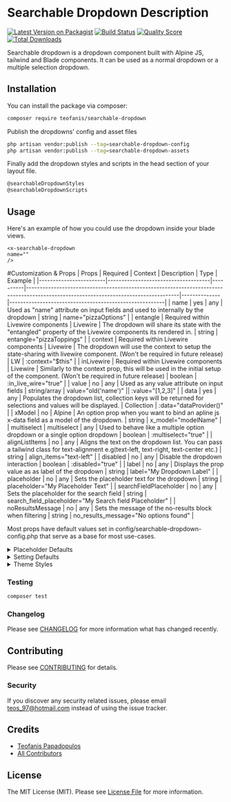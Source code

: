 # Searchable Dropdown Description

[![Latest Version on Packagist](https://img.shields.io/packagist/v/teofanis/searchable-dropdown.svg?style=flat-square)](https://packagist.org/packages/teofanis/searchable-dropdown)
[![Build Status](https://img.shields.io/travis/teofanis/searchable-dropdown/master.svg?style=flat-square)](https://travis-ci.org/teofanis/searchable-dropdown)
[![Quality Score](https://img.shields.io/scrutinizer/g/teofanis/searchable-dropdown.svg?style=flat-square)](https://scrutinizer-ci.com/g/teofanis/searchable-dropdown)
[![Total Downloads](https://img.shields.io/packagist/dt/teofanis/searchable-dropdown.svg?style=flat-square)](https://packagist.org/packages/teofanis/searchable-dropdown)

Searchable dropdown is a dropdown component built with Alpine JS, tailwind and Blade components. 
It can be used as a normal dropdown or a multiple selection dropdown.

## Installation

You can install the package via composer:

```bash
composer require teofanis/searchable-dropdown
```
Publish the dropdowns' config and asset files
```bash
php artisan vendor:publish --tag=searchable-dropdown-config
php artisan vendor:publish --tag=searchable-dropdown-assets
```
Finally add the dropdown styles and scripts in the head section of your layout file.  
```bash
@searchableDropdownStyles
@searchableDropdownScripts
```

## Usage

Here's an example of how you could use the dropdown inside your blade views.
```
<x-searchable-dropdown
name=""
/>
```
#Customization & Props
| Props                  | Required                            | Context  | Description                                                                                                                         | Type         | Example                                                |
|------------------------|-------------------------------------|----------|-------------------------------------------------------------------------------------------------------------------------------------|--------------|--------------------------------------------------------|
| name                   | yes                      | any      | Used as "name" attribute on input fields and used to internally by the dropdown                                                                                          | string       | name="pizzaOptions"                                    |
| entangle               | Required within Livewire components | Livewire | The dropdown will share its state with the "entangled" property of the Livewire components its rendered in.                         | string       | entangle="pizzaToppings"                               |
| context                | Required within Livewire components | Livewire | The dropdown will use the context to setup the state-sharing with livewire component. (Won't be required in future release)         | LW           | :context="$this"                                       |
| inLivewire             | Required within Livewire components | Livewire | Similarly to the context prop, this  will be used in the initial setup of the component. (Won't be required in future release)      | boolean      | :in_live_wire="true"                                   |
| value                  | no                                  | any      | Used as any value attribute on input fields                                                                                         | string/array | value="old('name')" \|\| :value="[1,2,3]"              |
| data                   | yes                                 | any      | Populates the dropdown list, collection keys will be returned for selections and values will be displayed.                          | Collection   | :data="dataProvider()"                                 |
| xModel                 | no                                  | Alpine   | An option prop when you want to bind an apline js x-data field as a model of the dropdown.                                          | string       | x_model="modelName"                                    |
| multiselect            | multiselect                         | any      | Used to behave like a multiple option dropdown or a single option dropdown                                                          | boolean      | :multiselect="true"                                    |
| alignListItems         | no                                  | any      | Aligns the text on the dropdown list. You can pass a tailwind class for text-alignment e.g(text-left, text-right, text-center etc.) | string       | align_items="text-left"                                |
| disabled               | no                                  | any      | Disable the dropdown interaction                                                                                                    | boolean      | :disabled="true"                                       |
| label                  | no                                  | any      | Displays the prop value as as label of the dropdown                                                                                 | string       | label="My Dropdown Label"                              |
| placeholder            | no                                  | any      | Sets the placeholder text for the dropdown                                                                                          | string       | placeholder="My Placeholder Text"                      |
| searchFieldPlaceholder | no                                  | any      | Sets the placeholder for the search field                                                                                           | string       | search_field_placeholder="My Search field Placeholder" |
| noResultsMessage       | no                                  | any      | Sets the message of the no-results block when filtering                                                                             | string       | no_results_message="No options found"                  |

Most props have default values set in config/searchable-dropdown-config.php that serve as a base for most use-cases. 

<details>
<summary>Placeholder Defaults</summary>
    
 ```php
    
'placeholders' => [
        'default-no-results-message' => 'No Results Found',
        'default-placeholder' => 'Select an option',
        'default-search-placeholder' => 'Search...',
    ]
    
```
      
</details>
<details>
<summary>Setting Defaults</summary>
    
 ```php
      'settings' => [
        'default-is-multiselect' => false,
        'default-is-in-livewire' => false, 
        'default-list-item-alignment' => 'text-left'
    ],
    
```
        
    
</details>
<details>
<summary>Theme Styles</summary>
<p>With the theme styles, you can do some small adjustments on color pallete of the dropdown as well as style the wrapper, label or button all using tailwind classes</p>
 
 ```php
    'styles' => [
        'theme' => [
            'default-text-color' => 'text-gray-900',
            'default-primary-color' => 'indigo-600',
            'default-secondary-color' => 'white',
        ],
        'classes' => [ 
            'wrapper' => 'inline-block w-full rounded-md shadow-sm',
            'label' => 'block tracking-wide text-xs font-bold mb-4 char-style-medium cursor-pointer leading-none text-mbr_blue font-hairline',
            'button' => 'relative z-0 w-full py-2 pl-3 pr-10 text-left transition duration-150 ease-in-out bg-white border border-gray-300 rounded-md cursor-default focus:outline-none focus:shadow-outline-blue focus:border-blue-300 sm:text-sm sm:leading-5',
        ]
    ],
    
```
    
<p>To Fully customize the look & feel of the dropdown, publish the packages' views.</P>
</details>


### Testing

``` bash
composer test
```

### Changelog

Please see [CHANGELOG](CHANGELOG.md) for more information what has changed recently.

## Contributing

Please see [CONTRIBUTING](CONTRIBUTING.md) for details.

### Security

If you discover any security related issues, please email teos_97@hotmail.com instead of using the issue tracker.

## Credits

- [Teofanis Papadopulos](https://github.com/teofanis)
- [All Contributors](../../contributors)

## License

The MIT License (MIT). Please see [License File](LICENSE.md) for more information.

